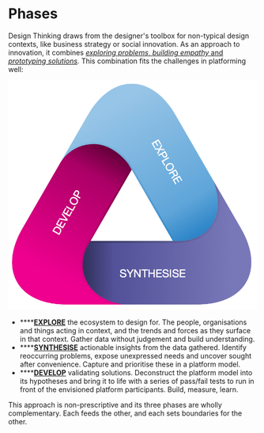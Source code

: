 # Phases

Design Thinking draws from the designer's toolbox for non-typical design contexts, like business strategy or social innovation. As an approach to innovation, it combines [_exploring problems_, _building empathy_ and _prototyping solutions_](http://www.jonkolko.com/writingDesignThinking.php)_._ This combination fits the challenges in platforming well:

![FAST Design Phases](../.gitbook/assets/fast-model-tris-rounded-70.jpg)

* \*\*\*\*[**EXPLORE**](../design-phases/ecosystem-exploration.md) the ecosystem to design for. The people, organisations and things acting in context, and the trends and forces as they surface in that context. Gather data without judgement and build understanding.
* \*\*\*\*[**SYNTHESISE**](../design-phases/platform-synthesis.md) actionable insights from the data gathered. Identify reoccurring problems, expose unexpressed needs and uncover sought after convenience. Capture and prioritise these in a platform model.
* \*\*\*\*[**DEVELOP**](../design-phases/platform-development.md) validating solutions. Deconstruct the platform model into its hypotheses and bring it to life with a series of pass/fail tests to run in front of the envisioned platform participants. Build, measure, learn.

This approach is non-prescriptive and its three phases are wholly complementary. Each feeds the other, and each sets boundaries for the other.



